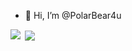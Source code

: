 - 👋 Hi, I’m @PolarBear4u
<p><img align="left" src="https://github-readme-stats.vercel.app/api?username=PolarBear4u&count_private=true&show_icons=true" /></p>
<p>&nbsp;<img align="center" src="https://github-readme-stats.vercel.app/api/top-langs/?username=PolarBear4u&count_private=true" /</p>

<!---
- 👀 I’m interested in ...
- 🌱 I’m currently learning ...
- 💞️ I’m looking to collaborate on ...
- 📫 How to reach me ...
--->

<!---
PolarBear4u/PolarBear4u is a ✨ special ✨ repository because its `README.md` (this file) appears on your GitHub profile.
You can click the Preview link to take a look at your changes.
--->
